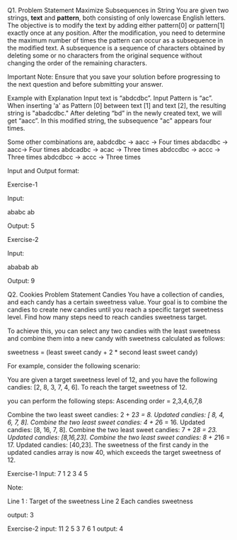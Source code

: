 Q1. Problem Statement
Maximize Subsequences in String
You are given two strings, **text** and **pattern**, both consisting of only lowercase English letters. The objective is to modify the text by adding either pattern[0] or pattern[1] exactly once at any position. After the modification, you need to determine the maximum number of times the pattern can occur as a subsequence in the modified text.
A subsequence is a sequence of characters obtained by deleting some or no characters from the original sequence without changing the order of the remaining characters.

Important Note:
Ensure that you save your solution before progressing to the next question and before submitting your answer.

Example with Explanation
Input text is “abdcdbc”. Input Pattern is “ac”.
When inserting 'a' as Pattern [0] between text [1] and text [2], the resulting string is "abadcdbc." After deleting “bd” in the newly created text, we will get “aacc”. In this modified string, the subsequence "ac" appears four times.

Some other combinations are,
aabdcdbc -> aacc -> Four times
abdacdbc -> aacc-> Four times
abdcadbc -> acac -> Three times
abdccdbc -> accc -> Three times
abdcdbcc -> accc -> Three times

Input and Output format:

Exercise-1


Input: 
 
ababc
ab

Output:
5


Exercise-2


Input: 
 
ababab
ab

Output:
9


Q2. Cookies
Problem Statement
Candies
You have a collection of candies, and each candy has a certain sweetness value. Your goal is to combine the candies to create new candies until you reach a specific target sweetness level. Find how many steps need to reach candies sweetness target.

To achieve this, you can select any two candies with the least sweetness and combine them into a new candy with sweetness calculated as follows:

sweetness = (least sweet candy + 2 * second least sweet candy)

For example, consider the following scenario:

You are given a target sweetness level of 12, and you have the following candies: [2, 8, 3, 7, 4, 6]. To reach the target sweetness of 12.

you can perform the following steps:
Ascending order = 2,3,4,6,7,8

Combine the two least sweet candies: 2 + 2*3 = 8. Updated candies: [ 8, 4, 6, 7, 8].
Combine the two least sweet candies: 4 + 2*6 = 16. Updated candies: [8, 16, 7, 8].
Combine the two least sweet candies: 7 + 2*8 = 23. Updated candies: [8,16,23].
Combine the two least sweet candies: 8 + 2*16 = 17. Updated candies: [40,23].
The sweetness of the first candy in the updated candies array is now 40, which exceeds the target sweetness of 12.

Exercise-1
Input:
7
1 2 3 4 5

Note:

Line 1 : Target of the sweetness
Line 2 Each candies sweetness

output:
3

Exercise-2
input:
11
2 5 3 7 6 1
output:
4